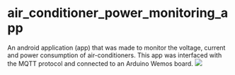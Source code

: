 # air_conditioner_power_monitoring_app
An android application (app) that was made to monitor the voltage, current and power consumption of air-conditioners. This app was interfaced with the MQTT protocol and connected to an Arduino Wemos board.
![]("app_image\project_image.JPG")
